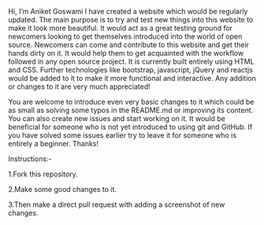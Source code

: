 Hi, I’m Aniket Goswami I have created a website which would be regularly updated. The main purpose is to try and test new things into this website to make it look more beautiful. It would act as a great testing ground for newcomers looking to get themselves introduced into the world of open source. Newcomers can come and contribute to this website and get their hands dirty on it. It would help them to get acquainted with the workflow followed in any open source project. It is currently built entirely using HTML and CSS. Further technologies like bootstrap, javascript, jQuery and reactjs would be added to it to make it more functional and interactive. Any addition or changes to it are very much appreciated!

You are welcome to introduce even very basic changes to it which could be as small as solving some typos in the README.md or improving its content. You can also create new issues and start working on it. It would be beneficial for someone who is not yet introduced to using git and GitHub. If you have solved some issues earlier try to leave it for someone who is entirely a beginner. Thanks!




Instructions:-

   1.Fork this repository.

   2.Make some good changes to it.

   3.Then make a direct pull request with adding a screenshot of new changes.
